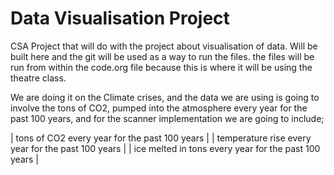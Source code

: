# Data Visualisation Project

 CSA Project that will do with the project about visualisation of data.
 Will be built here and the git will be used as a way to run the files.
 the files will be run from within the code.org file because this is where it will be using the theatre class. 

We are doing it on the Climate crises, and the data we are using is going to involve the tons of CO2, 
pumped into the atmosphere every year for the past 100 years, and for the scanner implementation we are going to include; 

| tons of CO2 every year for the past 100 years | 
| temperature rise every year for the past 100 years |
| ice melted in tons every year for the past 100 years | 

